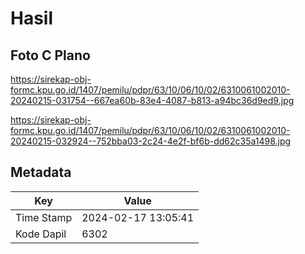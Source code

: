 # Hasil

## Foto C Plano

https://sirekap-obj-formc.kpu.go.id/1407/pemilu/pdpr/63/10/06/10/02/6310061002010-20240215-031754--667ea60b-83e4-4087-b813-a94bc36d9ed9.jpg

https://sirekap-obj-formc.kpu.go.id/1407/pemilu/pdpr/63/10/06/10/02/6310061002010-20240215-032924--752bba03-2c24-4e2f-bf6b-dd62c35a1498.jpg


## Metadata

| Key        | Value               |
| ---------- | ------------------- |
| Time Stamp | 2024-02-17 13:05:41 |
| Kode Dapil | 6302                |



